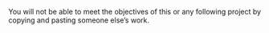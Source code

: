 You will not be able to meet the objectives of this or any following project by copying and pasting someone else’s work.
